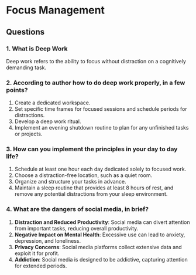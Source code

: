 # Focus Management

## Questions
### 1. What is Deep Work
Deep work refers to the ability to focus without distraction on a cognitively demanding task.

### 2. According to author how to do deep work properly, in a few points?
1. Create a dedicated workspace.
2. Set specific time frames for focused sessions and schedule periods for distractions.
3. Develop a deep work ritual.
4. Implement an evening shutdown routine to plan for any unfinished tasks or projects.


### 3. How can you implement the principles in your day to day life?
1. Schedule at least one hour each day dedicated solely to focused work.
2. Choose a distraction-free location, such as a quiet room.
3. Organize and structure your tasks in advance.
4. Maintain a sleep routine that provides at least 8 hours of rest, and remove any potential distractions from your sleep environment.

### 4. What are the dangers of social media, in brief?
1. **Distraction and Reduced Productivity**: Social media can divert attention from important tasks, reducing overall productivity.
2. **Negative Impact on Mental Health**: Excessive use can lead to anxiety, depression, and loneliness.
3. **Privacy Concerns**: Social media platforms collect extensive data and exploit it for profit.
4. **Addiction**: Social media is designed to be addictive, capturing attention for extended periods.
